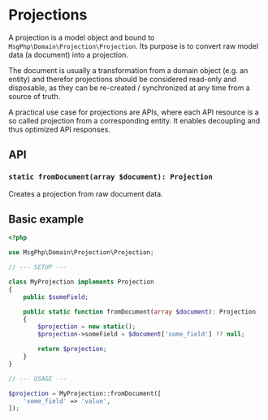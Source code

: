 # Projections

A projection is a model object and bound to `MsgPhp\Domain\Projection\Projection`. Its purpose is to convert raw model
data (a document) into a projection.

The document is usually a transformation from a domain object (e.g. an entity) and therefor projections should be
considered read-only and disposable, as they can be re-created / synchronized at any time from a source of truth.

A practical use case for projections are APIs, where each API resource is a so called projection from a corresponding
entity. It enables decoupling and thus optimized API responses.

## API

### `static fromDocument(array $document): Projection`

Creates a projection from raw document data.

## Basic example

```php
<?php

use MsgPhp\Domain\Projection\Projection;

// --- SETUP ---

class MyProjection implements Projection
{
    public $someField;

    public static function fromDocument(array $document): Projection
    {
        $projection = new static();
        $projection->someField = $document['some_field'] ?? null;

        return $projection;
    }
}

// --- USAGE ---

$projection = MyProjection::fromDocument([
    'some_field' => 'value',
]);
```
